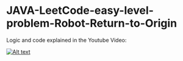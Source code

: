 # JAVA-LeetCode-easy-level-problem-Robot-Return-to-Origin

Logic and code explained in the Youtube Video:


[![Alt text](https://document-export.canva.com/5gh4E/DAFEyu5gh4E/27/thumbnail/0001.png?X-Amz-Algorithm=AWS4-HMAC-SHA256&X-Amz-Credential=AKIAQYCGKMUHWDTJW6UD%2F20220705%2Fus-east-1%2Fs3%2Faws4_request&X-Amz-Date=20220705T145338Z&X-Amz-Expires=82917&X-Amz-Signature=bedb8835d85adf4f1dd4995b486c7be7d04c0cdc604ed47b614651dbd5841cd7&X-Amz-SignedHeaders=host&response-expires=Wed%2C%2006%20Jul%202022%2013%3A55%3A35%20GMT)](https://youtu.be/0DyuIIXocGo)
